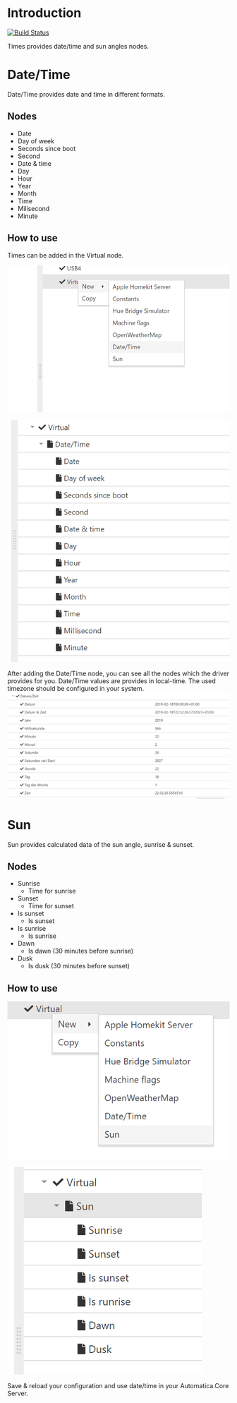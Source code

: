 # Introduction 

[![Build Status](https://automatica-core.visualstudio.com/automatica/_apis/build/status/Plugins/Drivers/P3.Driver.Times?branchName=develop)](https://automatica-core.visualstudio.com/automatica/_build/latest?definitionId=32&branchName=develop)

Times provides date/time and sun angles nodes. 

# Date/Time
Date/Time provides date and time in different formats.

 ## Nodes
 * Date
 * Day of week
 * Seconds since boot
 * Second
 * Date & time
 * Day
 * Hour
 * Year
 * Month
 * Time
 * Milisecond
 * Minute


## How to use
Times can be added in the Virtual node.

![DT1](https://github.com/automatica-core/automatica.driver.times/blob/master/images/Screenshot_1.png?raw=true)

![DT2](https://github.com/automatica-core/automatica.driver.times/blob/master/images/Screenshot_2.png?raw=true)

After adding the Date/Time node, you can see all the nodes which the driver provides for you. 
Date/Time values are provides in local-time. The used timezone should be configured in your system.
![DT3](https://github.com/automatica-core/automatica.driver.times/blob/master/images/Screenshot_3.png?raw=true)


# Sun
Sun provides calculated data of the sun angle, sunrise & sunset.

## Nodes
* Sunrise
    * Time for sunrise
* Sunset
    * Time for sunset
* Is sunset
    * Is sunset
* Is sunrise
    * Is sunrise
* Dawn
    * Is dawn (30 minutes before sunrise)
* Dusk
    * Is dusk  (30 minutes before sunset)


## How to use

![SUN4](https://github.com/automatica-core/automatica.driver.times/blob/master/images/Screenshot_4.png?raw=true)

![SUN5](https://github.com/automatica-core/automatica.driver.times/blob/master/images/Screenshot_5.png?raw=true)
  

Save & reload your configuration and use date/time in your Automatica.Core Server.  